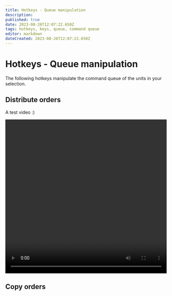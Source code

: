```yaml
---
title: Hotkeys - Queue manipulation
description: 
published: true
date: 2023-08-26T12:07:22.650Z
tags: hotkeys, keys, queue, command queue
editor: markdown
dateCreated: 2023-08-26T12:07:22.650Z
---
```


# Hotkeys - Queue manipulation

The following hotkeys manipulate the command queue of the units in your selection.

## Distribute orders

A test video :)


<video width="100%" height="480" controls>
  <source src="/hotkeys/orders-queue-manipulation/distribute-orders-10.mp4" type="video/mp4">
</video>


## Copy orders